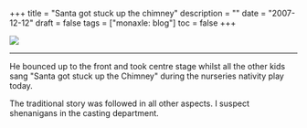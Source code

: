 +++
title = "Santa got stuck up the chimney"
description = ""
date = "2007-12-12"
draft = false
tags = ["monaxle: blog"]
toc = false
+++

<img style="display:block;margin:auto" src="https://i.ibb.co/QjhPBDMY/santa-got-stuck-up-the-chimney-5401201596-o.png">

---

He bounced up to the front and took centre stage whilst all the other kids sang "Santa got stuck up the Chimney" during the nurseries nativity play today.

The traditional story was followed in all other aspects. I suspect shenanigans in the casting department.